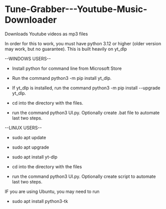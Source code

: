 # Tune-Grabber---Youtube-Music-Downloader
Downloads Youtube videos as mp3 files

In order for this to work, you must have python 3.12 or higher (older version may work, but no guarantee).
This is built heavily on yt_dlp

--WINDOWS USERS--

- Install python for command line from Microsoft Store
   
- Run the command python3 -m pip install yt_dlp.

- If yt_dlp is installed, run the command python3 -m pip install --upgrade yt_dlp.

- cd into the directory with the files.

- run the command python3 UI.py.
Optionally create .bat file to automate last two steps.

--LINUX USERS--

- sudo apt update

- sudo apt upgrade

- sudo apt install yt-dlp

- cd into the directory with the files
  
- run the command python3 UI.py.
Optionally create script to automate last two steps.

IF you are using Ubuntu, you may need to run

- sudo apt install python3-tk



